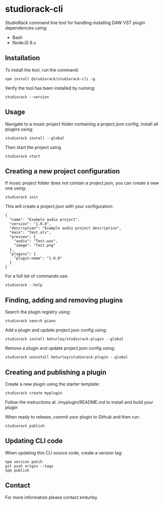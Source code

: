 # studiorack-cli

StudioRack command line tool for handling installing DAW VST plugin dependencies using:

* Bash
* NodeJS 8.x


## Installation

To install the tool, run the command:

    npm install @studiorack/studiorack-cli -g

Verify the tool has been installed by running:

    studiorack --version


## Usage

Navigate to a music project folder containing a project.json config, install all plugins using:

    studiorack install --global

Then start the project using

    studiorack start


## Creating a new project configuration

If music project folder does not contain a project.json, you can create a new one using:

    studiorack init

This will create a project.json with your configuration:

    {
      "name": "Example audio project",
      "version": "1.0.0",
      "description": "Example audio project description",
      "main": "Test.als",
      "preview": {
        "audio": "Test.wav",
        "image": "Test.png"
      },
      "plugins": {
        "plugin-name": "1.0.0"
      }
    }

For a full list of commands use:

    studiorack --help


## Finding, adding and removing plugins

Search the plugin registry using:

    studiorack search piano

Add a plugin and update project.json config using:

    studiorack install kmturley/studiorack-plugin --global

Remove a plugin and update project.json config using:
 
    studiorack uninstall kmturley/studiorack-plugin --global


## Creating and publishing a plugin

Create a new plugin using the starter template:

    studiorack create myplugin

Follow the instructions at ./myplugin/README.md to install and build your plugin

When ready to release, commit your plugin to Github and then run:

    studiorack publish


## Updating CLI code

When updating this CLI source code, create a version tag:

    npm version patch
    git push origin --tags
    npm publish


## Contact

For more information please contact kmturley
